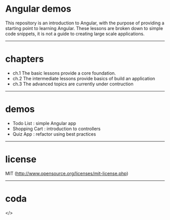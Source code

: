 # Angular demos
This repository is an introduction to Angular, with the purpose of providing a starting point to learning Angular.
These lessons are broken down to simple code snippets, it is not a guide to creating large scale applications.


---
# chapters
- ch.1 The basic lessons provide a core foundation.
- ch.2 The intermediate lessons provide basics of build an application
- ch.3 The advanced topics are currently under contruction


---
# demos
- Todo List : simple Angular app
- Shopping Cart : introduction to controllers
- Quiz App : refactor using best practices

---
# license
MIT (http://www.opensource.org/licenses/mit-license.php)


---
# coda
</>
